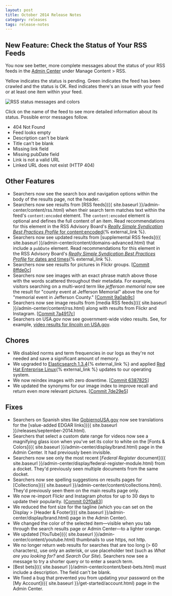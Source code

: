 ```yaml
---
layout: post
title: October 2014 Release Notes
category: releases
tags: release-notes
---
```


## New Feature: Check the Status of Your RSS Feeds

You now see better, more complete messages about the status of your RSS feeds in the [Admin Center](https://search.usa.gov/sites/) under Manage Content > RSS. 

Yellow indicates the status is pending. Green indicates the feed has been crawled and the status is OK. Red indicates there's an issue with your feed or at least one item within your feed.

![RSS status messages and colors](https://d3qcdigd1fhos0.cloudfront.net/blog/img/rss-status.png "RSS status messages and colors")

Click on the name of the feed to see more detailed information about its status. Possible error messages follow.

* 404 Not Found
* Feed looks empty
* Description can't be blank
* Title can't be blank
* Missing link field
* Missing pubDate field
* Link is not a valid URL
* Linked URL does not exist (HTTP 404)

## Other Features

* Searchers now see the search box and navigation options within the body of the results page, not the header.
* Searchers now see results from [RSS feeds]({{ site.baseurl }}/admin-center/content/rss.html) when their search term matches text within the feed's `content:encoded` element. The `content:encoded` element is optional and defines the full content of an item. Read recommendations for this element in the RSS Advisory Board's [*Really Simple Syndication Best Practices Profile* for content:encoded](http://www.rssboard.org/rss-profile#namespace-elements-content-encoded){% external_link %}.
* Searchers now see updated results from [supplemental RSS feeds]({{ site.baseurl }}/admin-center/content/domains-advanced.html) that include a `pubDate` element. Read recommendations for this element in the RSS Advisory Board's [*Really Simple Syndication Best Practices Profile* for dates and times](http://www.rssboard.org/rss-profile#data-types-datetime){% external_link %}.
* Searchers now see results for pictures in Flickr groups.  [[Commit 8ffde0c](https://github.com/GSA/asis/commit/8ffde0cde7d334964c48991300b26687870717db)]
* Searchers now see images with an exact phrase match above those with the words scattered throughout their metadata. For example, visitors searching on a multi-word term like *jefferson memorial* now see the result for "county event at Jefferson Memorial" above the one for "memorial event in Jefferson County." [[Commit 9a0ab9c](https://github.com/GSA/asis/commit/9a0ab9c3a44da931d8aee2595ff35053381870e2)]
* Searchers now see image results from [media RSS feeds]({{ site.baseurl }}/admin-center/content/rss.html) along with results from Flickr and Instagram. [[Commit 7a4917c](https://github.com/GSA/asis/commit/7a4917c6dd6cdb9fafa8eb364f23eb2ef19c6f5e)]
* Searchers on USA.gov now see government-wide video results. See, for example, [video results for *lincoln* on USA.gov](https://search.usa.gov/search/news?affiliate=usagov&channel=617&query=lincoln).

## Chores

* We disabled norms and term frequencies in our logs as they're not needed and save a significant amount of memory.
* We upgraded to [Elasticsearch 1.3.4](http://www.elasticsearch.org/blog/elasticsearch-1-3-4-released/){% external_link %} and applied [Red Hat Enterprise Linux](http://www.redhat.com/en/technologies/linux-platforms/enterprise-linux){% external_link %} updates to our operating system.
* We now reindex images with zero downtime. [[Commit 6387825](https://github.com/GSA/asis/commit/6387825883ba17f75916019480019ed31cfb1a9c)]
* We updated the synonyms for our image index to improve recall and return even more relevant pictures. [[Commit 7de29e5](https://github.com/GSA/asis/commit/7de29e528aab2bb031576107829f5981fc2af6f9)]

## Fixes

* Searchers on Spanish sites like [GobiernoUSA.gov](https://gobierno.usa.gov/) now see translations for the [value-added EDGAR links]({{ site.baseurl }}/releases/september-2014.html).
* Searchers that select a custom date range for videos now see a magnifying glass icon when you've set its color to white on the [Fonts & Colors]({{ site.baseurl }}/admin-center/display/brand.html) page in the Admin Center. It had previously been invisible.
* Searchers now see only the most recent [*Federal Register* document]({{ site.baseurl }}/admin-center/display/federal-register-module.html) from a docket. They'd previously seen multiple documents from the same docket.
* Searchers now see spelling suggestions on results pages for [Collections]({{ site.baseurl }}/admin-center/content/collections.html). They'd previously seen them on the main results page only.
* We now re-import Flickr and Instagram photos for up to 30 days to update their popularity. [[Commit 02f0a83](https://github.com/GSA/asis/commit/02f0a83887e02d5d11fc50caed6547dcaf1461ba)]
* We reduced the font size for the tagline (which you can set on the Display > [Header & Footer]({{ site.baseurl }}/admin-center/display/brand.html) page in the Admin Center). 
* We changed the color of the selected item&mdash;visible when you tab through the search results page or Admin Center&mdash;to a lighter orange.
* We updated [YouTube]({{ site.baseurl }}/admin-center/content/youtube.html) thumbnails to use https, not http.
* We no longer return web results for searches that are too long (> 60 characters), use only an asterisk, or use placeholder text (such as *What are you looking for?* and *Search Our Site*). Searchers now see a message to try a shorter query or to enter a search term.
* [Best bets]({{ site.baseurl }}/admin-center/content/best-bets.html) must include a description. The field can't be blank.
* We fixed a bug that prevented you from updating your password on the [My Account]({{ site.baseurl }}/get-started/account.html) page in the Admin Center.